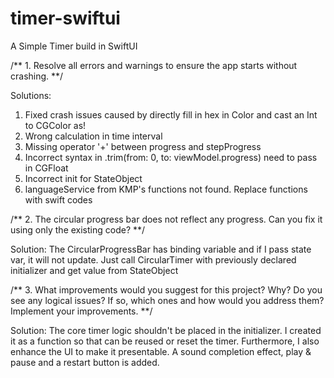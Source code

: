 # timer-swiftui
A Simple Timer build in SwiftUI

/** 1. Resolve all errors and warnings to ensure the app starts without crashing. **/

Solutions: 
1. Fixed crash issues caused by directly fill in hex in Color and cast an Int to CGColor as!
2. Wrong calculation in time interval
3. Missing operator '+' between progress and stepProgress
4. Incorrect syntax in .trim(from: 0, to: viewModel.progress) need to pass in CGFloat
5. Incorrect init for StateObject
6. languageService from KMP's functions not found. Replace functions with swift codes

/** 2. The circular progress bar does not reflect any progress. Can you fix it using only the existing code? **/

Solution: The CircularProgressBar has binding variable and if I pass state var, it will not update. Just call CircularTimer with previously declared initializer and get value from StateObject

/** 3. What improvements would you suggest for this project? Why? Do you see any logical issues? If so, which ones and how would you address them? Implement your improvements. **/

Solution: The core timer logic shouldn't be placed in the initializer. I created it as a function so that can be reused or reset the timer. Furthermore, I also enhance the UI to make it presentable. A sound completion effect, play & pause and a restart button is added. 
